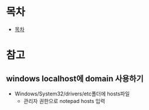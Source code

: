 # 목차
- [목차](#목차)


# 참고
## windows localhost에 domain 사용하기
- Windows/System32/drivers/etc폴더에 hosts파일
  - 관리자 권한으로 notepad hosts 입력
